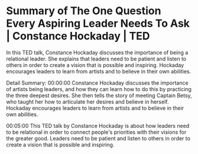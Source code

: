 # Summary of The One Question Every Aspiring Leader Needs To Ask | Constance Hockaday | TED

In this TED talk, Constance Hockaday discusses the importance of being a relational leader. She explains that leaders need to be patient and listen to others in order to create a vision that is possible and inspiring. Hockaday encourages leaders to learn from artists and to believe in their own abilities.

Detail Summary: 
00:00:00
Constance Hockaday discusses the importance of artists being leaders, and how they can learn how to do this by practicing the three deepest desires. She then tells the story of meeting Captain Betsy, who taught her how to articulate her desires and believe in herself. Hockaday encourages leaders to learn from artists and to believe in their own abilities.

00:05:00
This TED talk by Constance Hockaday is about how leaders need to be relational in order to connect people's priorities with their visions for the greater good. Leaders need to be patient and listen to others in order to create a vision that is possible and inspiring.

